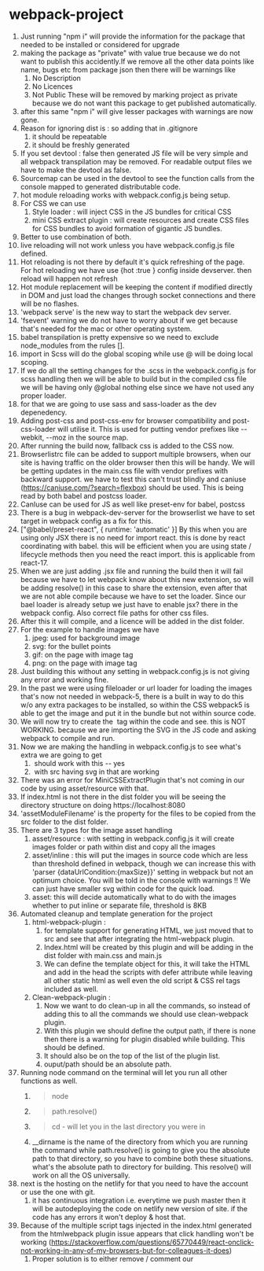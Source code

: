 # webpack-project

1. Just running "npm i" will provide the information for the package that needed to be installed or considered for upgrade
2. making the package as "private" with value true because we do not want to publish this accidently.If we remove all the other data points like name, bugs etc from package json then there will be warnings like 
   1. No Description
   2. No Licences
   3. Not Public
These will be removed by marking project as private because we do not want this package to get published automatically.
3. after this same "npm i" will give lesser packages with warnings are now gone.
4. Reason for ignoring dist is : so adding that in .gitignore
   1. it should be repeatable 
   2. it should be freshly generated
5. If you set devtool : false then generated JS file will be very simple and all webpack transpilation may be removed. For readable output files we have to make the devtool as false.
6. Sourcemap can be used in the devtool to see the function calls from the console mapped to generated distributable code.
7. hot module reloading works with webpack.config.js being setup.
8. For CSS we can use 
   1. Style loader : will inject CSS in the JS bundles for critical CSS 
   2. mini CSS extract plugin : will create resources and create CSS files for CSS bundles to avoid formation of gigantic JS bundles.
9. Better to use combination of both.
10. live reloading will not work unless you have webpack.config.js file defined.
11. Hot reloading is not there by default it's quick refreshing of the page. For hot reloading we have use {hot :true } config inside devserver. then reload will happen not refresh
12. Hot module replacement will be keeping the content if modified directly in DOM and just load the changes through socket connections and there will be no flashes.
13. 'webpack serve' is the new way to start the webpack dev server.
14. 'fsevent' warning we do not have to worry about if we get because that's needed for the mac or other operating system.
15. babel transpilation is pretty expensive so we need to exclude node_modules from the rules [].
16. import in Scss will do the global scoping while use @<name> will be doing local scoping.
17. If we do all the setting changes for the .scss in the webpack.config.js for scss handling then we will be able to build but in the compiled css file we will be having only @global nothing else since we have not used any proper loader.
18. for that we are going to use sass and sass-loader as the dev depenedency.
19. Adding post-css and post-css-env for browser compatibility and post-css-loader will utilise it. This is used for putting vendor prefixes like --webkit, --moz in the source map.
20. After running the build now, fallback css is added to the CSS now.
21. Browserlistrc file can be added to support multiple browsers, when our site is having traffic on the older browser then this will be handy. We will be getting updates in the main.css file with vendor prefixes with backward support. we have to test this can't trust blindly and caniuse (https://caniuse.com/?search=flexbox) should be used. This is being read by both babel and postcss loader.
22. CanIuse can be used for JS as well like preset-env for babel, postcss
23. There is a bug in webpack-dev-server for the browserlist we have to set target in webpack config as a fix for this.
24. ["@babel/preset-react", { runtime: 'automatic' }] By this when you are using only JSX there is no need for import react. this is done by react coordinating with babel. this will be efficient when you are using state / lifecycle methods then you need the react import. this is applicable from react-17.
25. When we are just adding .jsx file and running the build then it will fail because we have to let webpack know about this new extension, so will be adding resolve() in this case to share the extension, even after that we are not able compile because we have to set the loader. Since our bael loader is already setup we just have to enable jsx? there in the webpack config. Also correct file paths for other css files.
26. After this it will compile, and a licence will be added in the dist folder.
27. For the example to handle images we have 
    1.  jpeg: used for background image
    2.  svg: for the bullet points 
    3.  gif: on the page with image tag
    4.  png: on the page with image tag
28. Just building this without any setting in webpack.config.js is not giving any error and working fine.
29. In the past we were using fileloader or url loader for loading the images that's now not needed in webpack-5, there is a built in way to do this w/o any extra packages to be installed, so within the CSS webpack5 is able to get the image and put it in the bundle but not within source code.
30. We will now try to create the <img> tag within the code and see. this is NOT WORKING. because we are importing the SVG in the JS code and asking webpack to compile and run.
31. Now we are making the handling in webpack.config.js to see what's extra we are going to get 
    1.  <img> should work with this -- yes 
    2.  <img> with src having svg in that are working 
32. There was an error for MiniCSSExtractPlugin that's not coming in our code by using asset/resource with that.
33. If index.html is not there in the dist folder you will be seeing the directory structure on doing https://localhost:8080
34. 'assetModuleFilename' is the property for the files to be copied from the src folder to the dist folder.
35. There are 3 types for the image asset handling 
    1.  asset/resource : with setting in webpack.config.js it will create images folder or path within dist and copy all the images 
    2.  asset/inline : this will put the images in source code which are less than threshold defined in webpack, though we can increase this with 'parser {dataUrlCondition:{maxSize}}' setting in webpack but not an optimum choice. You will be told in the console with warnings !! We can just have smaller svg within code for the quick load.
    3.  asset: this will decide automatically what to do with the images whether to put inline or separate file, threshold is 8KB
36. Automated cleanup and template generation for the project 
    1.  html-webpack-plugin : 
        1.  for template support for generating HTML, we just moved that to src and see that after integrating the html-webpack plugin. 
        2.  Index.html will be created by this plugin and will be adding in the dist folder with main.css and main.js 
        3.  We can define the template object for this, it will take the HTML and add in the head the scripts with defer attribute while leaving all other static html as well even the old script & CSS rel tags included as well.
    2.  Clean-webpack-plugin :
        1.  Now we want to do clean-up in all the commands, so instead of adding this to all the commands we should use clean-webpack plugin.
        2.  With this plugin we should define the output path, if there is none then there is a warning for plugin disabled while building. This should be defined. 
        3.  It should also be on the top of the list of the plugin list.
        4.  ouput/path should be an absolute path.
37. Running node command on the terminal will let you run all other functions as well.
    1.  >node
    2.  >path.resolve()
    3.  >cd - will let you in the last directory you were in
    4.  __dirname is the name of the directory from which you are running the command while path.resolve() is going to give you the absolute path to that directory, so you have to combine both these situations. what's the absolute path to directory for building. This resolve() will work on all the OS universally.
38. next is the hosting on the netlify for that you need to have the account or use the one with git.
    1.  it has continuous integration i.e. everytime we push master then it will be autodeploying the code on netlify new version of site. if the code has any errors it won't deploy & host that.
39. Because of the multiple script tags injected in the index.html generated from the htmlwebpack plugin issue appears that click handling won't be working (https://stackoverflow.com/questions/65770449/react-onclick-not-working-in-any-of-my-browsers-but-for-colleagues-it-does) 
    1.  Proper solution is to either remove / comment our <script> tags (we are trying this) but with this code getting deployed in netlifly is not working.
    2.  update the htmlwebpack plugin configuration for not injecting those scripts.
40. React Fast refresh : 
    1.  developed for react native. This is different from hot module reloading and live reloading. THis persists the state of the compoenent but when parent component is deleted for testing in the DOM then child component also needed to be refreshed. This is helpful in testing complex component with complex states.
    2.  @refresh state is the pragma tha can be added: this will wipe the state now. this is actually force reload options that can be done on a file by file basis.
    3.  This will be needed only when we are running 
        1.  webpack dev server 
        2.  live reloading 
        3.  and we don't want them on build-dev
        4.  Added SERVE as another parameter so that only to have this is in condition and it's the development environment in itself as a solution.
41. https://app.netlify.com/ will be used for the further deployment process.
42. Next we are planning to put on the standard way of commiting the messsages 
    1.  for this we are planning to have standard-version as the supporting package.
    2.  Added a release command in package.json for the same
    3.  After this we are ready to trigger the command 'yarn release'.
    4.  standard release package will be generating a change log file and we will be pushing it to git hub repo.
    5.  




    

